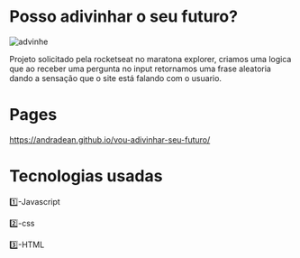 # Posso adivinhar o seu futuro? 

![advinhe](https://user-images.githubusercontent.com/109110750/190826453-6310ce5d-c3de-4612-97a2-d40944fe43ad.png)


Projeto solicitado pela rocketseat no maratona explorer, criamos uma logica que ao receber uma pergunta no input retornamos
uma frase aleatoria dando a sensação que o site está falando com o usuario.

# Pages

https://andradean.github.io/vou-adivinhar-seu-futuro/

# Tecnologias usadas

:one:-Javascript

:two:-css

:three:-HTML

